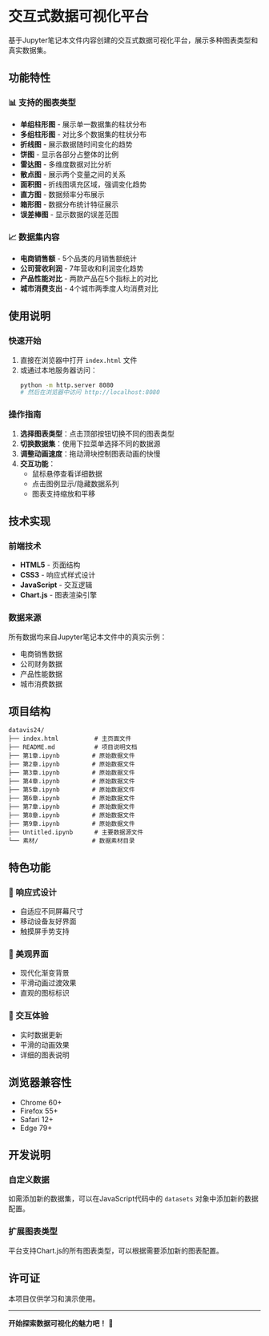 # 交互式数据可视化平台

基于Jupyter笔记本文件内容创建的交互式数据可视化平台，展示多种图表类型和真实数据集。

## 功能特性

### 📊 支持的图表类型
- **单组柱形图** - 展示单一数据集的柱状分布
- **多组柱形图** - 对比多个数据集的柱状分布
- **折线图** - 展示数据随时间变化的趋势
- **饼图** - 显示各部分占整体的比例
- **雷达图** - 多维度数据对比分析
- **散点图** - 展示两个变量之间的关系
- **面积图** - 折线图填充区域，强调变化趋势
- **直方图** - 数据频率分布展示
- **箱形图** - 数据分布统计特征展示
- **误差棒图** - 显示数据的误差范围

### 📈 数据集内容
- **电商销售额** - 5个品类的月销售额统计
- **公司营收利润** - 7年营收和利润变化趋势
- **产品性能对比** - 两款产品在5个指标上的对比
- **城市消费支出** - 4个城市两季度人均消费对比

## 使用说明

### 快速开始
1. 直接在浏览器中打开 `index.html` 文件
2. 或通过本地服务器访问：
   ```bash
   python -m http.server 8080
   # 然后在浏览器中访问 http://localhost:8080
   ```

### 操作指南
1. **选择图表类型**：点击顶部按钮切换不同的图表类型
2. **切换数据集**：使用下拉菜单选择不同的数据源
3. **调整动画速度**：拖动滑块控制图表动画的快慢
4. **交互功能**：
   - 鼠标悬停查看详细数据
   - 点击图例显示/隐藏数据系列
   - 图表支持缩放和平移

## 技术实现

### 前端技术
- **HTML5** - 页面结构
- **CSS3** - 响应式样式设计
- **JavaScript** - 交互逻辑
- **Chart.js** - 图表渲染引擎

### 数据来源
所有数据均来自Jupyter笔记本文件中的真实示例：
- 电商销售数据
- 公司财务数据
- 产品性能数据
- 城市消费数据

## 项目结构

```
datavis24/
├── index.html          # 主页面文件
├── README.md           # 项目说明文档
├── 第1章.ipynb         # 原始数据文件
├── 第2章.ipynb         # 原始数据文件
├── 第3章.ipynb         # 原始数据文件
├── 第4章.ipynb         # 原始数据文件
├── 第5章.ipynb         # 原始数据文件
├── 第6章.ipynb         # 原始数据文件
├── 第7章.ipynb         # 原始数据文件
├── 第8章.ipynb         # 原始数据文件
├── 第9章.ipynb         # 原始数据文件
├── Untitled.ipynb      # 主要数据源文件
└── 素材/               # 数据素材目录
```

## 特色功能

### 🎯 响应式设计
- 自适应不同屏幕尺寸
- 移动设备友好界面
- 触摸屏手势支持

### 🎨 美观界面
- 现代化渐变背景
- 平滑动画过渡效果
- 直观的图标标识

### 🔧 交互体验
- 实时数据更新
- 平滑的动画效果
- 详细的图表说明

## 浏览器兼容性

- Chrome 60+
- Firefox 55+
- Safari 12+
- Edge 79+

## 开发说明

### 自定义数据
如需添加新的数据集，可以在JavaScript代码中的 `datasets` 对象中添加新的数据配置。

### 扩展图表类型
平台支持Chart.js的所有图表类型，可以根据需要添加新的图表配置。

## 许可证

本项目仅供学习和演示使用。

---

**开始探索数据可视化的魅力吧！** 🚀

